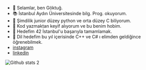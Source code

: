 - 👋 Selamlar, ben Göktuğ.
- 📚 İstanbul Aydın Üniversitesinde bilg. Prog. okuyorum.
- 🧠 Şimdilik junior düzey python ve orta düzey C biliyorum.
- 💞️ Kod yazmaktan keyif alıyorum ve bu benim hobim.
- 🎯 Hedefim 42 İstanbul'u başarıyla tamamlamak.
- 🤙 Dil hedefim bu yıl içerisinde C++ ve C# ı elimden geldiğince öğrenebilmek.
- [instagram](https://www.instagram.com/gktgtnc/)
- [linkedin](https://www.linkedin.com/in/goktugtunc/)


![Github stats 2](https://github-readme-stats.vercel.app/api?username=goktugtunc&show_icons=true&theme=radical)
<!---
killmatch/killmatch is a ✨ special ✨ repository because its `README.md` (this file) appears on your GitHub profile.
You can click the Preview link to take a look at your changes.
--->
